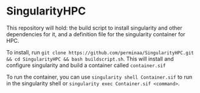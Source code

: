 # SingularityHPC
This repository will hold: the build script to install singularity and other dependencies for it, and a definition file for the singularity container for HPC.

To install, run `git clone https://github.com/perminaa/SingularityHPC.git && cd SingularityHPC && bash buildscript.sh`. This will install and configure singularity
and build a container called `container.sif`

To run the container, you can use `singularity shell Container.sif` to run in the singularity shell or `singularity exec Container.sif <command>`.
